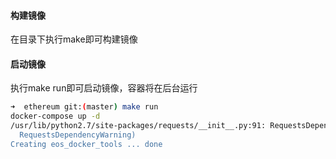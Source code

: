 #### 构建镜像
在目录下执行make即可构建镜像

#### 启动镜像
执行make run即可启动镜像，容器将在后台运行
```bash
➜  ethereum git:(master) make run
docker-compose up -d
/usr/lib/python2.7/site-packages/requests/__init__.py:91: RequestsDependencyWarning: urllib3 (1.24.1) or chardet (2.2.1) doesn't match a supported version!
  RequestsDependencyWarning)
Creating eos_docker_tools ... done
```

#### 